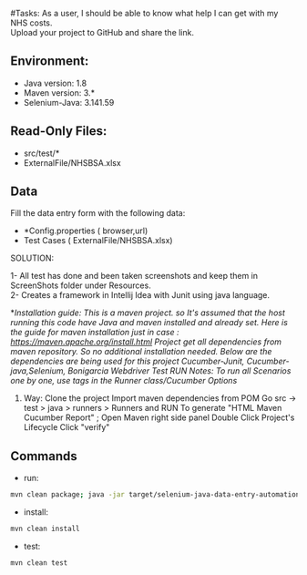 #Tasks:
As a user, I should be able to know what help I can get with my NHS costs. <br />
Upload your project to GitHub and share the link.
## Environment:
- Java version: 1.8
- Maven version: 3.*
- Selenium-Java: 3.141.59

## Read-Only Files:
- src/test/*
- ExternalFile/NHSBSA.xlsx


##  Data
Fill the data entry form with the following data:
- *Config.properties ( browser,url)
- Test Cases ( ExternalFile/NHSBSA.xlsx)

SOLUTION:

1- All test has done and been taken screenshots and keep them in ScreenShots folder under Resources. <br />
2- Creates a framework in Intellij Idea with Junit using java language. </br>

**Installation guide: This is a maven project. so It's assumed that the host running this code have Java and maven installed and already set. Here is the guide for maven installation just in case : https://maven.apache.org/install.html Project get all dependencies from maven repository. So no additional installation needed. *Below are the dependencies are being used for this project Cucumber-Junit, Cucumber-java,Selenium, Bonigarcia Webdriver Test RUN Notes: To run all Scenarios one by one, use tags in the Runner class/Cucumber Options**
1. Way: Clone the project Import maven dependencies from POM Go src -> test > java > runners > Runners and RUN To generate "HTML Maven Cucumber Report" ; Open Maven right side panel Double Click Project's Lifecycle Click "verify"

## Commands
- run:
```bash
mvn clean package; java -jar target/selenium-java-data-entry-automation-1.0.jar
```
- install:
```bash
mvn clean install
```
- test:
```bash
mvn clean test